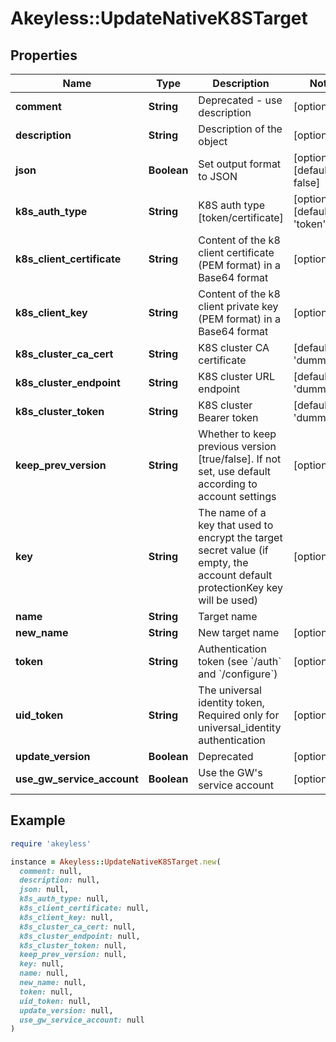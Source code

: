 # Akeyless::UpdateNativeK8STarget

## Properties

| Name | Type | Description | Notes |
| ---- | ---- | ----------- | ----- |
| **comment** | **String** | Deprecated - use description | [optional] |
| **description** | **String** | Description of the object | [optional] |
| **json** | **Boolean** | Set output format to JSON | [optional][default to false] |
| **k8s_auth_type** | **String** | K8S auth type [token/certificate] | [optional][default to &#39;token&#39;] |
| **k8s_client_certificate** | **String** | Content of the k8 client certificate (PEM format) in a Base64 format | [optional] |
| **k8s_client_key** | **String** | Content of the k8 client private key (PEM format) in a Base64 format | [optional] |
| **k8s_cluster_ca_cert** | **String** | K8S cluster CA certificate | [default to &#39;dummy_val&#39;] |
| **k8s_cluster_endpoint** | **String** | K8S cluster URL endpoint | [default to &#39;dummy_val&#39;] |
| **k8s_cluster_token** | **String** | K8S cluster Bearer token | [default to &#39;dummy_val&#39;] |
| **keep_prev_version** | **String** | Whether to keep previous version [true/false]. If not set, use default according to account settings | [optional] |
| **key** | **String** | The name of a key that used to encrypt the target secret value (if empty, the account default protectionKey key will be used) | [optional] |
| **name** | **String** | Target name |  |
| **new_name** | **String** | New target name | [optional] |
| **token** | **String** | Authentication token (see &#x60;/auth&#x60; and &#x60;/configure&#x60;) | [optional] |
| **uid_token** | **String** | The universal identity token, Required only for universal_identity authentication | [optional] |
| **update_version** | **Boolean** | Deprecated | [optional] |
| **use_gw_service_account** | **Boolean** | Use the GW&#39;s service account | [optional] |

## Example

```ruby
require 'akeyless'

instance = Akeyless::UpdateNativeK8STarget.new(
  comment: null,
  description: null,
  json: null,
  k8s_auth_type: null,
  k8s_client_certificate: null,
  k8s_client_key: null,
  k8s_cluster_ca_cert: null,
  k8s_cluster_endpoint: null,
  k8s_cluster_token: null,
  keep_prev_version: null,
  key: null,
  name: null,
  new_name: null,
  token: null,
  uid_token: null,
  update_version: null,
  use_gw_service_account: null
)
```

